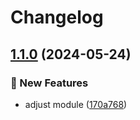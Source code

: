 # Changelog

## [1.1.0](https://github.com/GersonRS/modern-gitops-stack-module-jupyterhub/compare/v1.0.0...v1.1.0) (2024-05-24)


### 🚀 New Features

* adjust module ([170a768](https://github.com/GersonRS/modern-gitops-stack-module-jupyterhub/commit/170a768a0bdd674d1140b0ad49cbbb857acdee39))
